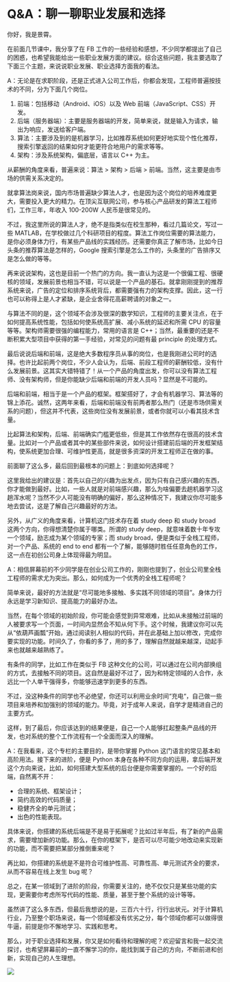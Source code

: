 # Q&amp;A：聊一聊职业发展和选择

你好，我是景霄。

在前面几节课中，我分享了在 FB 工作的一些经验和感想，不少同学都提出了自己的困惑，也希望我能给出一些职业发展方面的建议。综合这些问题，我主要选取了下面三个主题，来说说职业发展、职业选择方面我的看法。

A：无论是在求职阶段，还是正式进入公司工作后，你都会发现，工程师普遍按技术的不同，分为下面几个岗位。

1. 前端：包括移动（Android、iOS）以及 Web 前端（JavaScript、CSS）开发。
2. 后端（服务器端）：主要是服务器端的开发，简单来说，就是输入为请求，输出为响应，发送给客户端。
3. 算法：主要涉及到的是机器学习，比如推荐系统如何更好地实现个性化推荐，搜索引擎返回的结果如何才能更符合地用户的需求等等。
4. 架构：涉及系统架构，偏底层，语言以 C++ 为主。

从薪酬的角度来看，普遍来说：算法 &gt; 架构 &gt; 后端 &gt; 前端。当然，这主要是由市场的供需关系决定的。

就拿算法岗来说，国内市场普遍缺少算法人才，也是因为这个岗位的培养难度更大，需要投入更大的精力。在顶尖互联网公司，参与核心产品研发的算法工程师们，工作三年，年收入 100-200W 人民币是很常见的。

不过，我这里所说的算法人才，绝不是指类似在校生那种，看过几篇论文，写过一些 MATLAB，在学校做过几个科研项目的程度。算法工作岗位需要的算法能力，是你必须身体力行，有某些产品线的实践经历。还需要你真正了解市场，比如今日头条的推荐算法是怎样的，Google 搜索引擎是怎么工作的，头条里的广告排序又是怎么做的等等。

再来说说架构，这也是目前一个热门的方向。我一直认为这是一个很偏工程、很硬核的领域，发展前景也相当不错，可以说是一个产品的基石。就拿刚刚提到的推荐系统来说，广告的定位和排序系统背后，都需要强有力的架构支撑。因此，这一行也可以称得上是人才紧缺，是企业舍得花高薪聘请的对象之一。

与算法不同的是，这个领域不会涉及很深的数学知识，工程师的主要关注点，在于如何提高系统性能，包括如何使系统高扩展、减小系统的延迟和所需 CPU 的容量等等。架构师需要很强的编程能力，常用的语言是 C++；当然，最重要的还是不断积累大型项目中获得的第一手经验，对常见的问题有最 principle 的处理方式。

最后说说后端和前端，这是绝大多数程序员从事的岗位，也是我刚进公司时的选择。也许比起前两个岗位，不少人会认为，后端、前段工程师的薪酬较低，没有什么发展前景。这其实大错特错了！从一个产品的角度出发，你可以没有算法工程师、没有架构师，但是你能缺少后端和前端的开发人员吗？显然是不可能的。

后端和前端，相当于是一个产品的框架。框架搭好了，才会有机器学习、算法等的锦上添花。诚然，这两年来看，后端和前端没有前两者那么热门（还是市场供需关系的问题），但这并不代表，这些岗位没有发展前景，或者你就可以小看其技术含量。

比起算法和架构，后端、前端确实门槛更低些，但是其工作依然存在很高的技术含量。比如对一个产品或者其中的某些部件来说，如何设计搭建前后端的开发框架结构，使系统更加合理、可维护性更高，就是很多资深的开发工程师正在做的事。

前面聊了这么多，最后回到最根本的问题上：到底如何选择呢？

这里我给出的建议是：首先以自己的兴趣为出发点，因为只有自己感兴趣的东西，你才能做到最好。比如，一些人就是对前端感兴趣，那么为啥偏要去趟机器学习这趟浑水呢？当然不少人可能没有明确的偏好，那么这种情况下，我建议你尽可能多地去尝试，这是了解自己兴趣最好的方法。

另外，从广义的角度来看，计算机这门技术存在着 study deep 和 study broad 这两个方向，你得想清楚你属于哪类。所谓的 study deep，就意味着数十年专攻一个领域，励志成为某个领域的专家；而 study broad，便是类似于全栈工程师，对一个产品、系统的 end to end 都有一个了解，能够随时胜任任意角色的工作，这一点在初创公司身上体现得最为明显。

A：相信屏幕前的不少同学是在创业公司工作的，刚刚也提到了，创业公司里全栈工程师的需求尤为突出。那么，如何成为一个优秀的全栈工程师呢？

简单来说，最好的方法就是“尽可能地多接触、多实践不同领域的项目”。身体力行永远是学习新知识、提高能力的最好办法。

当然，在每个领域的初始阶段，你可能会感觉到异常艰难，比如从未接触过前端的人被要求写一个页面，一时间内显然会不知从何下手。这个时候，我建议你可以先从“依葫芦画瓢”开始，通过阅读别人相似的代码，并在此基础上加以修改，完成你要实现的功能。时间久了，你看的多了，用的多了，理解自然就越来越深，动起手来也就越来越熟练了。

有条件的同学，比如工作在类似于 FB 这种文化的公司，可以通过在公司内部换组的方式，去接触不同的项目。这自然是最好不过了，因为和特定领域的人合作，永远比一个人单干强得多，你能够迅速学到更多的东西。

不过，没这种条件的同学也不必绝望，你还可以利用业余时间“充电“，自己做一些项目来培养和加强别的领域的能力。毕竟，对于成年人来说，自学才是精进自己的主要方式。

这样，到了最后，你应该达到的结果便是，自己一个人能够扛起整条产品线的开发，也对系统的整个工作流程有一个全面而深入的理解。

A：在我看来，这个专栏的主要目的，是带你掌握 Python 这门语言的常见基本和高阶用法。接下来的进阶，便是 Python 本身在各种不同方向的运用，拿后端开发这个方向来说，比如，如何搭建大型系统的后台便是你需要掌握的。一个好的后端，自然离不开：

- 合理的系统、框架设计；
- 简约高效的代码质量；
- 稳健齐全的单元测试；
- 出色的性能表现。

具体来说，你搭建的系统后端是不是易于拓展呢？比如过半年后，有了新的产品需求，需要增加新的功能。那么，在你的框架下，是否可以尽可能少地改动来实现新的功能，而不需要把某部分推倒重来呢？

再比如，你搭建的系统是不是符合可维护性高、可靠性高、单元测试齐全的要求，从而不容易在线上发生 bug 呢？

总之，在某一领域到了进阶的阶段，你需要关注的，绝不仅仅只是某些功能的实现，更需要你考虑所写代码的性能、质量，甚至于整个系统的设计等等。

虽然讲了这么多东西，但最后我想说的是，三百六十行，行行出状元。对于计算机行业，乃至整个职场来说，每一个领域都没有优劣之分，每个领域你都可以做得很牛逼，前提是你不懈地学习、实践和思考。

那么，对于职业选择和发展，你又是如何看待和理解的呢？欢迎留言和我一起交流探讨，也希望屏幕前的一直不懈学习的你，能找到属于自己的方向，不断前进和创新，实现自己的人生理想。

![](./images/43-01.png)

